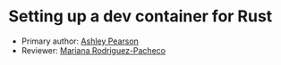# Setting up a dev container for Rust

* Primary author: [Ashley Pearson](https://github.com/uncapearso2)
* Reviewer: [Mariana Rodriguez-Pacheco](http://github.com/marianarp754)